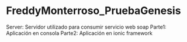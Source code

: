# FreddyMonterroso_PruebaGenesis

Server: Servidor utilizado para consumir servicio web soap
Parte1: Aplicación en consola
Parte2: Aplicación en ionic framework